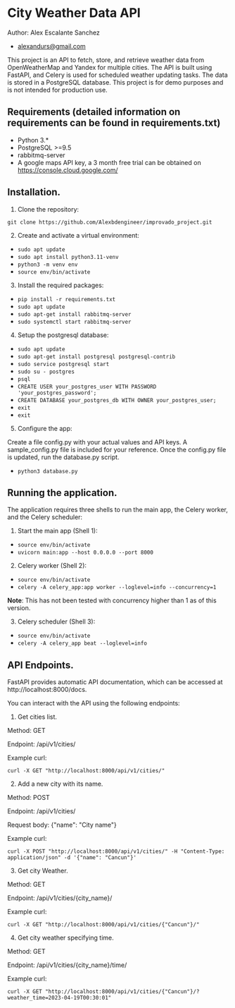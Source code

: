
# City Weather Data API

Author: Alex Escalante Sanchez
- alexandurs@gmail.com 


This project is an API to fetch, store, and retrieve weather data from OpenWeatherMap and Yandex for multiple cities. The API is built using FastAPI, and Celery is used for scheduled weather updating tasks. The data is stored in a PostgreSQL database. This project is for demo purposes and is not intended for production use.

## Requirements (detailed information on requirements can be found in requirements.txt)

- Python 3.*
- PostgreSQL >=9.5
- rabbitmq-server
- A google maps API key, a 3 month free trial can be obtained on https://console.cloud.google.com/

## Installation.

1. Clone the repository:

`git clone https://github.com/Alexbdengineer/improvado_project.git`

2. Create and activate a virtual environment:

- `sudo apt update`
- `sudo apt install python3.11-venv`
- `python3 -m venv env`
- `source env/bin/activate`

3. Install the required packages:

- `pip install -r requirements.txt`
- `sudo apt update`
- `sudo apt-get install rabbitmq-server`
- `sudo systemctl start rabbitmq-server`

4. Setup the postgresql database:

- `sudo apt update`
- `sudo apt-get install postgresql postgresql-contrib`
- `sudo service postgresql start`
- `sudo su - postgres`
- `psql`
- `CREATE USER your_postgres_user WITH PASSWORD 'your_postgres_password';`
- `CREATE DATABASE your_postgres_db WITH OWNER your_postgres_user;`
- `exit`
- `exit`

5. Configure the app:

Create a file config.py with your actual values and API keys. A sample_config.py file is included for your reference. Once the config.py file is updated, run the database.py script.
- `python3 database.py`

## Running the application.

The application requires three shells to run the main app, the Celery worker, and the Celery scheduler:

1. Start the main app (Shell 1):

- `source env/bin/activate`
- `uvicorn main:app --host 0.0.0.0 --port 8000`

2. Celery worker (Shell 2):
- `source env/bin/activate`
- `celery -A celery_app:app worker --loglevel=info --concurrency=1`

**Note**: This has not been tested with concurrency higher than 1 as of this version.

3. Celery scheduler (Shell 3):
- `source env/bin/activate`
- `celery -A celery_app beat --loglevel=info`


## API Endpoints.

FastAPI provides automatic API documentation, which can be accessed at http://localhost:8000/docs.

You can interact with the API using the following endpoints:

1.  Get cities list.

Method: GET 

Endpoint: /api/v1/cities/

Example curl:

`curl -X GET "http://localhost:8000/api/v1/cities/"`

2. Add a new city with its name.

Method: POST 

Endpoint: /api/v1/cities/  

Request body: {"name": "City name"}

Example curl:

`curl -X POST "http://localhost:8000/api/v1/cities/" -H "Content-Type: application/json" -d '{"name": "Cancun"}'`

3. Get city Weather.

Method: GET

Endpoint: /api/v1/cities/{city_name}/

Example curl:

`curl -X GET "http://localhost:8000/api/v1/cities/{"Cancun"}/"`

4. Get city weather specifying time.

Method: GET

Endpoint: /api/v1/cities/{city_name}/time/

Example curl:

`curl -X GET "http://localhost:8000/api/v1/cities/{"Cancun"}/?weather_time=2023-04-19T00:30:01"`




